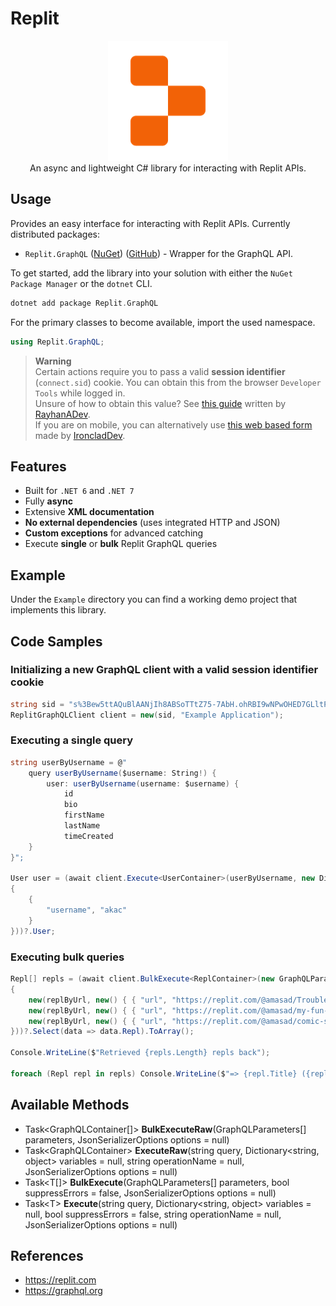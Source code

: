 # Replit

<div align="center">
  <img width="192" height="192" src="https://raw.githubusercontent.com/actually-akac/Replit/master/Replit.GraphQL/icon.png">
</div>

<div align="center">
  An async and lightweight C# library for interacting with Replit APIs.
</div>

## Usage
Provides an easy interface for interacting with Replit APIs. Currently distributed packages:
* `Replit.GraphQL` ([NuGet](https://www.nuget.org/packages/Replit.GraphQL)) ([GitHub](https://github.com/actually-akac/Replit/tree/master/Replit.GraphQL)) - Wrapper for the GraphQL API.

To get started, add the library into your solution with either the `NuGet Package Manager` or the `dotnet` CLI.
```rust
dotnet add package Replit.GraphQL
```

For the primary classes to become available, import the used namespace.
```csharp
using Replit.GraphQL;
```

> **Warning**<br>
> Certain actions require you to pass a valid **session identifier** (`connect.sid`) cookie. You can obtain this from the browser `Developer Tools` while logged in.<br>
> Unsure of how to obtain this value? See [this guide](https://replit.com/talk/learn/How-to-Get-Your-SID-Cookie/145979) written by [RayhanADev](https://replit.com/@RayhanADev).<br>
> If you are on mobile, you can alternatively use [this web based form](https://extract-sid.ironcladdev.repl.co) made by [IroncladDev](https://replit.com/@IroncladDev).

## Features
- Built for `.NET 6` and `.NET 7`
- Fully **async**
- Extensive **XML documentation**
- **No external dependencies** (uses integrated HTTP and JSON)
- **Custom exceptions** for advanced catching
- Execute **single** or **bulk** Replit GraphQL queries

## Example
Under the `Example` directory you can find a working demo project that implements this library.

## Code Samples

### Initializing a new GraphQL client with a valid session identifier cookie
```csharp
string sid = "s%3Bew5ttAQuBlAANjIh8ABSoTTtZ75-7AbH.ohRBI9wNPwOHED7GLltPBrOS975gxqATe1aL6y%9N3%2Fla";
ReplitGraphQLClient client = new(sid, "Example Application");
```

### Executing a single query
```csharp
string userByUsername = @"
    query userByUsername($username: String!) {
        user: userByUsername(username: $username) {
            id
            bio
            firstName
            lastName
            timeCreated
    }
}";

User user = (await client.Execute<UserContainer>(userByUsername, new Dictionary<string, object>()
{
    {
        "username", "akac"
    }
}))?.User;
```

### Executing bulk queries
```csharp
Repl[] repls = (await client.BulkExecute<ReplContainer>(new GraphQLParameters[]
{
    new(replByUrl, new() { { "url", "https://replit.com/@amasad/TroubledPersonalBaitware" } }),
    new(replByUrl, new() { { "url", "https://replit.com/@amasad/my-fun-new-app" } }),
    new(replByUrl, new() { { "url", "https://replit.com/@amasad/comic-sans" } })
}))?.Select(data => data.Repl).ToArray();

Console.WriteLine($"Retrieved {repls.Length} repls back");

foreach (Repl repl in repls) Console.WriteLine($"=> {repl.Title} ({repl.Id}) was created at {repl.TimeCreated}");
```

## Available Methods

- Task\<GraphQLContainer[]> **BulkExecuteRaw**(GraphQLParameters[] parameters, JsonSerializerOptions options = null)
- Task\<GraphQLContainer> **ExecuteRaw**(string query, Dictionary<string, object> variables = null, string operationName = null, JsonSerializerOptions options = null)
- Task\<T[]> **BulkExecute<T>**(GraphQLParameters[] parameters, bool suppressErrors = false, JsonSerializerOptions options = null)
- Task\<T> **Execute<T>**(string query, Dictionary<string, object> variables = null, bool suppressErrors = false, string operationName = null, JsonSerializerOptions options = null)

## References
- https://replit.com
- https://graphql.org